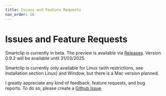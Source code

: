 ```yaml
---
title: Issues and Feature Requests
nav_order: 10
---
```

# Issues and Feature Requests

Smartclip is currently in beta. The preview is available via [Releases](https://github.com/muelphil/smartclip/releases/new). Version 0.9.2 will be available until 31/03/2025.

Smartclip is currently only available for Linux (with restrictions, see Installation section Linux) and Window, but there is a Mac version planned.

I greatly appreciate any kind of feedback, feature requests, and bug reports. To do so, please create a [Github Issue](https://github.com/muelphil/smartclip/issues).
